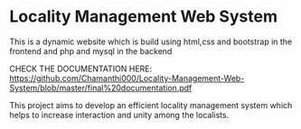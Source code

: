 # Locality Management Web System
This is a dynamic website which is build using html,css and bootstrap in the frontend and  php and mysql in the backend

CHECK THE DOCUMENTATION HERE: https://github.com/Chamanthi000/Locality-Management-Web-System/blob/master/final%20documentation.pdf

This project aims to develop an efficient locality management
system which helps to increase interaction and unity among the localists.
